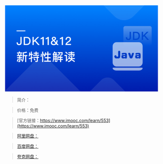 
![img](../../assets/5fe442ed00012d3505400304.jpg)

> 简介：

> 价格：免费

> [官方链接：https://www.imooc.com/learn/553](https://www.imooc.com/learn/553)

> [阿里网盘：]()

> [百度网盘：]()

> [夸克网盘：]()
